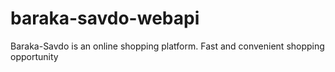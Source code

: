  # baraka-savdo-webapi
Baraka-Savdo is an online shopping platform. Fast and convenient shopping opportunity    
        
            
    
         
  
 
 
